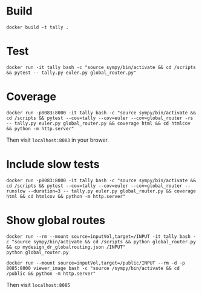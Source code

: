 # Build

````
docker build -t tally .
````

# Test

````
docker run -it tally bash -c "source sympy/bin/activate && cd /scripts && pytest -- tally.py euler.py global_router.py"
````

# Coverage
````
docker run -p8083:8000 -it tally bash -c "source sympy/bin/activate && cd /scripts && pytest --cov=tally --cov=euler --cov=global_router -rs -- tally.py euler.py global_router.py && coverage html && cd htmlcov && python -m http.server"
````
Then visit `localhost:8083` in your brower.

# Include slow tests
````
docker run -p8083:8000 -it tally bash -c "source sympy/bin/activate && cd /scripts && pytest --cov=tally --cov=euler --cov=global_router --runslow --duration=3 -- tally.py euler.py global_router.py && coverage html && cd htmlcov && python -m http.server"
````

# Show global routes
````
docker run --rm --mount source=inputVol,target=/INPUT -it tally bash -c "source sympy/bin/activate && cd /scripts && python global_router.py && cp mydesign_dr_globalrouting.json /INPUT"
python global_router.py

docker run --mount source=inputVol,target=/public/INPUT --rm -d -p 8085:8000 viewer_image bash -c "source /sympy/bin/activate && cd /public && python -m http.server"
````
Then visit `localhost:8085`